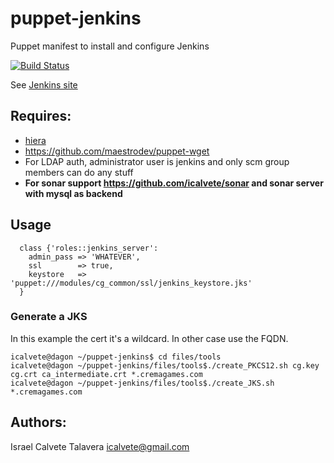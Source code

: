 # puppet-jenkins

Puppet manifest to install and configure Jenkins

[![Build Status](https://secure.travis-ci.org/icalvete/puppet-jenkins.png)](http://travis-ci.org/icalvete/puppet-jenkins)

See [Jenkins site](http://jenkins-ci.org/)

## Requires:

* [hiera](http://docs.puppetlabs.com/hiera/1/index.html)
* https://github.com/maestrodev/puppet-wget
* For LDAP auth, administrator user is jenkins and only scm group members can do any stuff
* **For sonar support https://github.com/icalvete/sonar and sonar server with mysql as backend**

## Usage

```puppet
  class {'roles::jenkins_server':
    admin_pass => 'WHATEVER',
    ssl        => true,
    keystore   => 'puppet:///modules/cg_common/ssl/jenkins_keystore.jks'
  }
```

### Generate a JKS

In this example the cert it's a wildcard. In other case use the FQDN.

```
icalvete@dagon ~/puppet-jenkins$ cd files/tools
icalvete@dagon ~/puppet-jenkins/files/tools$./create_PKCS12.sh cg.key  cg.crt ca_intermediate.crt *.cremagames.com
icalvete@dagon ~/puppet-jenkins/files/tools$./create_JKS.sh *.cremagames.com
```


## Authors:

Israel Calvete Talavera <icalvete@gmail.com>
